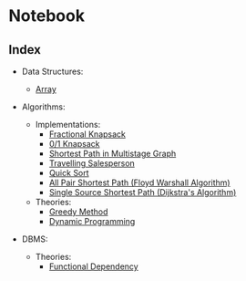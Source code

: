 # Notebook

## Index

- Data Structures:

  - [Array](./data-structures/array.md)

- Algorithms:

  - Implementations:
    - [Fractional Knapsack](./algorithms/implementations/fractional-knapsack.md)
    - [0/1 Knapsack](./algorithms/implementations/01-knapsack.md)
    - [Shortest Path in Multistage Graph](./algorithms/implementations/multistage-graph.md)
    - [Travelling Salesperson](./algorithms/implementations/travelling-salesperson.md)
    - [Quick Sort](./algorithms/implementations/quicksort.md)
    - [All Pair Shortest Path (Floyd Warshall Algorithm)](./algorithms/implementations/all-pair-shortest-path-floyd-warshall.md)
    - [Single Source Shortest Path (Dijkstra's Algorithm)](./algorithms/implementations/single-source-shortest-path-dijkstra.md)
  - Theories:
    - [Greedy Method](./algorithms/theories/greedy-method.md)
    - [Dynamic Programming](./algorithms/theories/dynamic-programming.md)

- DBMS:
  - Theories:
    - [Functional Dependency](./dbms/theories/functional-dependency.md)

